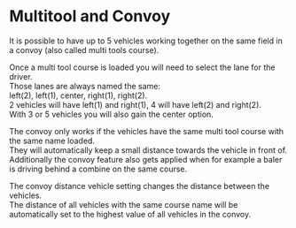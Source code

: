 # Multitool and Convoy

  
It is possible to have up to 5 vehicles working together on the same field in a convoy (also called multi tools course).  


  
Once a multi tool course is loaded you will need to select the lane for the driver.  
Those lanes are always named the same:  
left(2), left(1), center, right(1), right(2).  
2 vehicles will have left(1) and right(1), 4 will have left(2) and right(2).  
With 3 or 5 vehicles you will also gain the center option.  


  
The convoy only works if the vehicles have the same multi tool course with the same name loaded.  
They will automatically keep a small distance towards the vehicle in front of.  
Additionally the convoy feature also gets applied when for example a baler is driving behind a combine on the same course.  


  
The convoy distance vehicle setting changes the distance between the vehicles.  
The distance of all vehicles with the same course name will be automatically set to the highest value of all vehicles in the convoy.  
  

